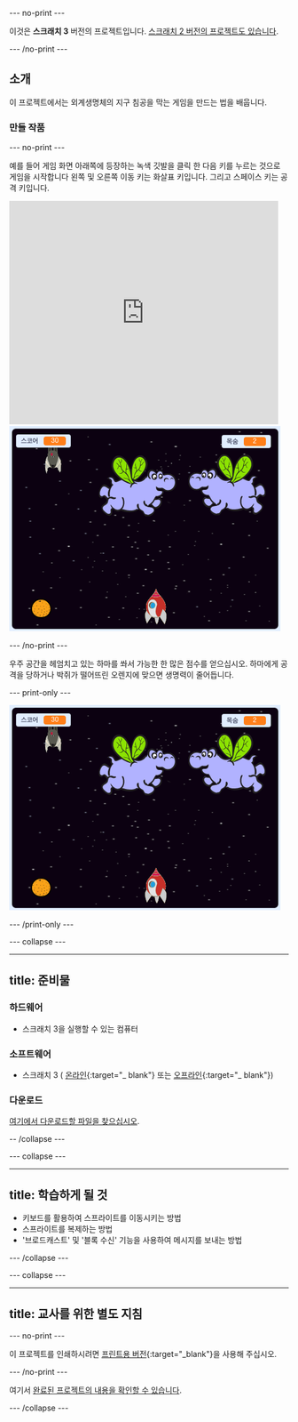 \--- no-print \---

이것은 **스크래치 3** 버전의 프로젝트입니다. [스크래치 2 버전의 프로젝트도 있습니다](https://projects.raspberrypi.org/en/projects/clone-wars-scratch2).

\--- /no-print \---

## 소개

이 프로젝트에서는 외계생명체의 지구 침공을 막는 게임을 만드는 법을 배웁니다.

### 만들 작품

\--- no-print \---

예를 들어 게임 화면 아래쪽에 등장하는 녹색 깃발을 클릭 한 다음 키를 누르는 것으로 게임을 시작합니다 <kbd>왼쪽</kbd> 및 <kbd>오른쪽</kbd> 이동 키는 화살표 키입니다. 그리고 <kbd>스페이스</kbd> 키는 공격 키입니다.

<div class="scratch-preview">
  <iframe allowtransparency="true" width="485" height="402" src="https://scratch.mit.edu/projects/embed/276887163/?autostart=false" frameborder="0" scrolling="no"></iframe>
  <img src="images/showcase.png">
</div>

\--- /no-print \---

우주 공간을 헤엄치고 있는 하마를 쏴서 가능한 한 많은 점수를 얻으십시오. 하마에게 공격을 당하거나 박쥐가 떨어뜨린 오렌지에 맞으면 생명력이 줄어듭니다.

\--- print-only \---

![내림차순](images/showcase.png)

\--- /print-only \---

\--- collapse \---

* * *

## title: 준비물

### 하드웨어

+ 스크래치 3을 실행할 수 있는 컴퓨터

### 소프트웨어

+ 스크래치 3 ( [온라인](https://rpf.io/scratchon){:target="_ blank"} 또는 [오프라인](https://rpf.io/scratchoff){:target="_ blank"})

### 다운로드

[여기에서 다운로드할 파일을 찾으십시오](http://rpf.io/p/en/clone-wars-go).

-- /collapse \---

\--- collapse \---

* * *

## title: 학습하게 될 것

+ 키보드를 활용하여 스프라이트를 이동시키는 방법
+ 스프라이트를 복제하는 방법
+ '브로드캐스트' 및 '블록 수신' 기능을 사용하여 메시지를 보내는 방법

\--- /collapse \---

\--- collapse \---

* * *

## title: 교사를 위한 별도 지침

\--- no-print \---

이 프로젝트를 인쇄하시려면 [프린트용 버전](https://projects.raspberrypi.org/en/projects/clone-wars/print){:target="_blank"}을 사용해 주십시오.

\--- /no-print \---

여기서 [완료된 프로젝트의 내용을 확인할 수 있습니다](http://rpf.io/p/en/clone-wars-get).

\--- /collapse \---